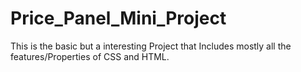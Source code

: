 # Price_Panel_Mini_Project
This is the basic but a interesting Project that Includes mostly all the features/Properties of CSS and HTML.
